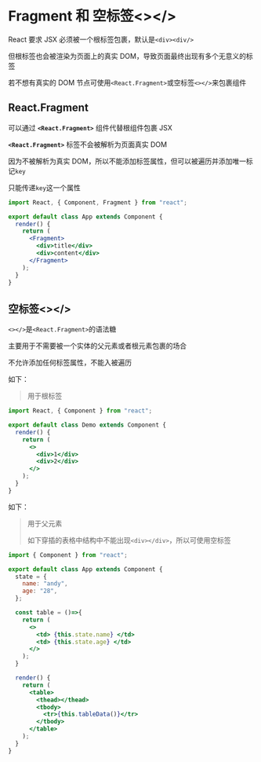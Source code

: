# Fragment 和 空标签<></>

React 要求 JSX 必须被一个根标签包裹，默认是`<div><div/>`

但根标签也会被渲染为页面上的真实 DOM，导致页面最终出现有多个无意义的标签

若不想有真实的 DOM 节点可使用`<React.Fragment>`或空标签`<></>`来包裹组件

## React.Fragment

可以通过 **`<React.Fragment>`** 组件代替根组件包裹 JSX

**`<React.Fragment>`** 标签不会被解析为页面真实 DOM

因为不被解析为真实 DOM，所以不能添加标签属性，但可以被遍历并添加唯一标记`key`

只能传递`key`这一个属性

```jsx
import React, { Component, Fragment } from "react";

export default class App extends Component {
  render() {
    return (
      <Fragment>
        <div>title</div>
        <div>content</div>
      </Fragment>
    );
  }
}
```

## 空标签<></>

`<></>`是`<React.Fragment>`的语法糖

主要用于不需要被一个实体的父元素或者根元素包裹的场合

不允许添加任何标签属性，不能入被遍历

如下：

> 用于根标签

```jsx
import React, { Component } from "react";

export default class Demo extends Component {
  render() {
    return (
      <>
        <div>1</div>
        <div>2</div>
      </>
    );
  }
}
```

如下：

> 用于父元素
>
> 如下穿插的表格中结构中不能出现`<div></div>`，所以可使用空标签

```jsx
import { Component } from "react";

export default class App extends Component {
  state = {
    name: "andy",
    age: "28",
  };

  const table = ()=>{
    return (
      <>
        <td> {this.state.name} </td>
        <td> {this.state.age} </td>
      </>
    );
  }

  render() {
    return (
      <table>
        <thead></thead>
        <tbody>
          <tr>{this.tableData()}</tr>
        </tbody>
      </table>
    );
  }
}
```
